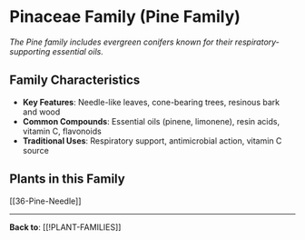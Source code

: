# Pinaceae Family (Pine Family)

*The Pine family includes evergreen conifers known for their respiratory-supporting essential oils.*

## Family Characteristics
- **Key Features**: Needle-like leaves, cone-bearing trees, resinous bark and wood
- **Common Compounds**: Essential oils (pinene, limonene), resin acids, vitamin C, flavonoids
- **Traditional Uses**: Respiratory support, antimicrobial action, vitamin C source

## Plants in this Family

[[36-Pine-Needle]]

---

**Back to**: [[!PLANT-FAMILIES]]